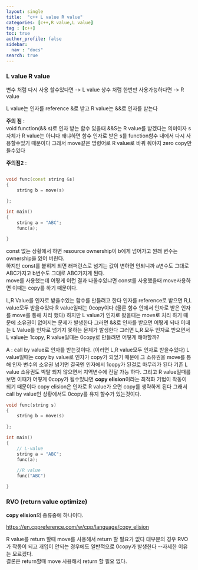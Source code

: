 ```yaml
---
layout: single
title:  "c++ L value R value"
categories: [c++,R value,L value]
tag : [c++]
toc: true
author_profile: false
sidebar:
  nav : "docs"
search: true
---
```


### L value R value 

변수 처럼 다시 사용 할수있다면 -> L value
상수 처럼 한번만 사용가능하다면 -> R value  

L value는 인자를 reference &로 받고 R value는 &&로 인자를 받는다 



**주의 점** :  
void function(&& s)로 인자 받는 함수 있을때 &&S는 R value를 받겠다는 의미이자 s 자체가 R value는 아니다 왜냐하면 함수 인자로 받은 s를 function함수 내에서 다시 사용할수있기 때문이다 그래서 move같은 명령어로 R value로 바꿔 줘야지 zero copy만들수있다  



**주의점2** :  



```c++

void func(const string &s)
{
	string b = move(s)
	
};

int main()
{
	string a = "ABC";
	func(a);

}

```

const 없는 상황에서 하면 resource ownership이 b에게 넘어가고 원래 변수는 ownership을 잃어 버린다.  
하지만 const를 붙히게 되면 래퍼런스로 넘기는 값이 변하면 안되니까 a변수도 그대로 ABC가지고 b변수도 그대로 ABC가지게 된다.   
move를 사용했는데 어떻게 이런 결과 나올수있냐면 const를 사용했을때 move사용하면 이때는 copy를 하기 때문이다.  



L,R Value를 인자로 받을수있는 함수를 만들려고 한다 인자를 reference로 받으면 R,L value모두 받을수있다 R value일때는 0copy이다 (물론 함수 안에서 인자로 받은 인자를 move를 통해 처리 했다) 하지만 L value가 인자로 왔을때는 move로 처리 하기 때문에 소유권이 없어지는 문제가 발생한다 그러면 &&로 인자를 받으면 어떻게 되나 이때는 L Value를 인자로 넘기지 못하는 문제가 발생한다 그러면 L,R 모두 인자로 받으면서 L value는 1copy, R value일때는 0copy로 만들려면 어떻게 해야할까?   

A : call by value로 인자를 받는것이다. (이러면 L,R value모두 인자로 받을수있다) 
L value일때는 copy by value로 인자가 copy가 되었기 때문에 그 소유권을 move를 통해 인자 변수의 소유권 넘기면 결국엔 인자에서 1copy가 된걸로 마무리가 된다 기존 L value 소유권도 박탈 되지 않으면서 지역변수에 전달 가능 하다. 그리고 R value일때를 보면 이때가 어떻게 0copy가 될수있냐면 **copy elision**이라는 최적화 기법이 작동이 되기 때문이다 copy elision은 인자로 R value가 오면 copy를 생략하게 된다 그래서 call by value인 상황에서도 0copy를 유지 할수가 있는것이다.  



```c++
void func(string s)
{
	string b = move(s)
	
};

int main()
{
	// L-value
	string a = "ABC";
	func(a);
	
	//R value
	func("ABC")

}
```



### RVO (return value optimize)

**copy elision**의 종류중에 하나이다.   
  
https://en.cppreference.com/w/cpp/language/copy_elision  

R value를 return 할때 move를 사용해서 return 할 필요가 없다 대부분의 경우 RVO가 작동이 되고 개입이 안되는 경우에도 일반적으로 0copy가 발생한다 --자세한 이유는 모르겠다.   
결론은 return할때 move 사용해서 return 할 필요 없다.  


